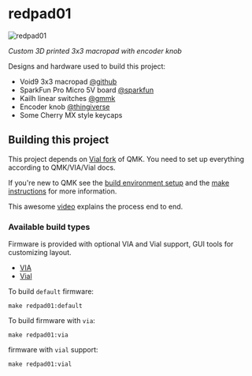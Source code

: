 # redpad01

![redpad01](https://drive.google.com/uc?export=view&id=1oIoXzcZRQg_yV5LxTGg2eTCMkuHsYxN9)

*Custom 3D printed 3x3 macropad with encoder knob*

Designs and hardware used to build this project:
* Void9 3x3 macropad [@github](https://github.com/victorlucachi/void9)
* SparkFun Pro Micro 5V board [@sparkfun](https://www.sparkfun.com/products/12640)
* Kailh linear switches [@gmmk](https://www.pcgamingrace.com/products/kailh-mx-switches)
* Encoder knob [@thingiverse](https://www.thingiverse.com/thing:4206617)
* Some Cherry MX style keycaps

## Building this project
This project depends on [Vial fork](https://github.com/vial-kb/vial-qmk) of QMK.
You need to set up everything according to QMK/VIA/Vial docs.

If you're new to QMK see the [build environment setup](https://docs.qmk.fm/#/getting_started_build_tools) and the [make instructions](https://docs.qmk.fm/#/getting_started_make_guide) for more information.

This awesome [video](https://www.youtube.com/watch?v=POi9ttF2dsk) explains the process end to end.

### Available build types
Firmware is provided with optional VIA and Vial support, GUI tools for customizing layout.
* [VIA](https://caniusevia.com/)
* [Vial](https://get.vial.today/)

To build `default` firmware:

    make redpad01:default

To build firmware with `via`:

    make redpad01:via

firmware with `vial` support:

    make redpad01:vial
